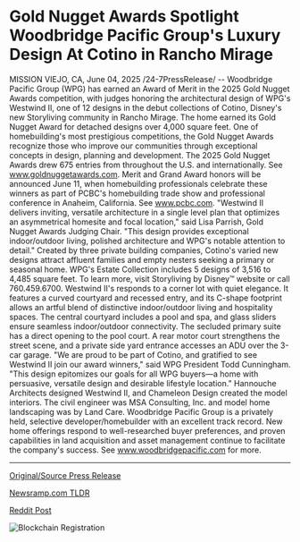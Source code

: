 # Gold Nugget Awards Spotlight Woodbridge Pacific Group's Luxury Design At Cotino in Rancho Mirage

MISSION VIEJO, CA, June 04, 2025 /24-7PressRelease/ -- Woodbridge Pacific Group (WPG) has earned an Award of Merit in the 2025 Gold Nugget Awards competition, with judges honoring the architectural design of WPG's Westwind II, one of 12 designs in the debut collections of Cotino, Disney's new Storyliving community in Rancho Mirage. The home earned its Gold Nugget Award for detached designs over 4,000 square feet.   One of homebuilding's most prestigious competitions, the Gold Nugget Awards recognize those who improve our communities through exceptional concepts in design, planning and development. The 2025 Gold Nugget Awards drew 675 entries from throughout the U.S. and internationally. See www.goldnuggetawards.com.   Merit and Grand Award honors will be announced June 11, when homebuilding professionals celebrate these winners as part of PCBC's homebuilding trade show and professional conference in Anaheim, California. See www.pcbc.com.  "Westwind II delivers inviting, versatile architecture in a single level plan that optimizes an asymmetrical homesite and focal location," said Lisa Parrish, Gold Nugget Awards Judging Chair. "This design provides exceptional indoor/outdoor living, polished architecture and WPG's notable attention to detail."   Created by three private building companies, Cotino's varied new designs attract affluent families and empty nesters seeking a primary or seasonal home. WPG's Estate Collection includes 5 designs of 3,516 to 4,485 square feet. To learn more, visit Storyliving by Disney™ website or call 760.459.6700.   Westwind II's responds to a corner lot with quiet elegance. It features a curved courtyard and recessed entry, and its C-shape footprint allows an artful blend of distinctive indoor/outdoor living and hospitality spaces. The central courtyard includes a pool and spa, and glass sliders ensure seamless indoor/outdoor connectivity.  The secluded primary suite has a direct opening to the pool court. A rear motor court strengthens the street scene, and a private side yard entrance accesses an ADU over the 3-car garage.   "We are proud to be part of Cotino, and gratified to see Westwind II join our award winners," said WPG President Todd Cunningham. "This design epitomizes our goals for all WPG buyers—a home with persuasive, versatile design and desirable lifestyle location."  Hannouche Architects designed Westwind II, and Chameleon Design created the model interiors. The civil engineer was MSA Consulting, Inc. and model home landscaping was by Land Care.   Woodbridge Pacific Group is a privately held, selective developer/homebuilder with an excellent track record. New home offerings respond to well-researched buyer preferences, and proven capabilities in land acquisition and asset management continue to facilitate the company's success. See www.woodbridgepacific.com for more. 

---

[Original/Source Press Release](https://www.24-7pressrelease.com/press-release/523480/gold-nugget-awards-spotlight-woodbridge-pacific-groups-luxury-design-at-cotino-in-rancho-mirage)
                    

[Newsramp.com TLDR](https://newsramp.com/curated-news/wpg-s-westwind-ii-wins-gold-nugget-award-in-disney-s-cotino-community/706fd5287ab07e50042289a066348100) 

 



[Reddit Post](https://www.reddit.com/r/RealEstate_NewsRamp/comments/1l2zi2g/wpgs_westwind_ii_wins_gold_nugget_award_in/) 



![Blockchain Registration](https://cdn.newsramp.app/24-7PressRelease/qrcode/256/4/kiwiBB8i.webp)